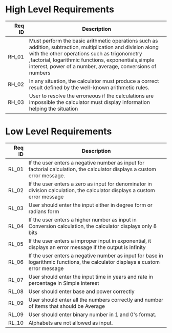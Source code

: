 # High Level Requirements
|Req ID |Description   |
|--:|---|
|RH_01   |Must perform the basic arithmetic operations such as addition, subtraction, multiplication and division along with the other operations such as trigonometry ,factorial, logarithmic functions, exponentials,simple interest, power of a number, average, conversions of numbers   |
|RH_02   |In any situation, the calculator must produce a correct result defined by the well-known arithmetic rules.|
|RH_03   |User to resolve the erroneous if the calculations are impossible the calculator must display information helping the situation    |

# Low Level  Requirements
|Req ID   |Description   |
|--:|---|
|RL_01   |If the user enters a negative number as input for factorial calculation, the calculator displays a custom error message.   |
|RL_02   |If the user enters a zero as input for denominator in division calculation, the calculator displays a custom error message   |
|RL_03   |User should enter the input either in degree form or radians form   |
|RL_04   |If the user enters a higher number as input  in Conversion calculation, the calculator displays only 8 bits|
|RL_05   |If the user enters a improper input in exponential, it displays an error message if the output is infinity   |
|RL_06   |If the user enters a negative number as input for base in logarithmic functions, the calculator displays a custom error message   |
|RL_07   |User should enter the input time in years and rate in percentage in Simple interest   |
|RL_08   |User should enter base and power correctly   |
|RL_09   |User should enter all the numbers correctly and number of items that should be Average   |
|RL_09   |User should enter binary number in 1 and 0's format.
|RL_10   | Alphabets are not allowed as input.
